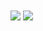 <!--<img align="center" src="https://github-readme-stats.vercel.app/api/?username=parkero2&show_icons=true&theme=tokyonight">-->
<img align="center" src="https://github-readme-stats-psi-seven-46.vercel.app/api/?username=parkero2&show_icons=true&theme=tokyonight">
<img align="center" src="https://github-readme-stats-psi-seven-46.vercel.app/api/top-langs/?username=anuraghazra&layout=pie&theme=tokyonight">
